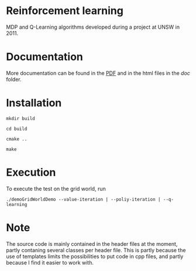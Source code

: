 # Reinforcement learning

MDP and Q-Learning algorithms developed during a project at UNSW in 2011.

# Documentation

More documentation can be found in the [PDF](../../Documentation.pdf) and in the html files in the *doc* folder.


# Installation

``mkdir build``

``cd build``

``cmake ..``

``make``


# Execution

To execute the test on the grid world, run

``./demoGridWorldDemo --value-iteration | --poliy-iteration | --q-learning``

# Note

The source code is mainly contained in the header files at the moment, partly contaning several classes per header file. 
This is partly because the use of templates limits the possibilities to put code in cpp files, and partly because I find it easier to work with.

